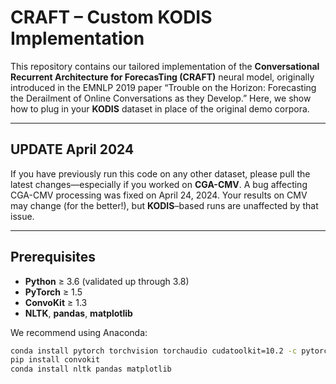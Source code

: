 # CRAFT – Custom KODIS Implementation

This repository contains our tailored implementation of the **Conversational Recurrent Architecture for ForecasTing (CRAFT)** neural model, originally introduced in the EMNLP 2019 paper “Trouble on the Horizon: Forecasting the Derailment of Online Conversations as they Develop.” Here, we show how to plug in your **KODIS** dataset in place of the original demo corpora.

---

## UPDATE April 2024

If you have previously run this code on any other dataset, please pull the latest changes—especially if you worked on **CGA-CMV**. A bug affecting CGA-CMV processing was fixed on April 24, 2024. Your results on CMV may change (for the better!), but **KODIS**–based runs are unaffected by that issue.

---

## Prerequisites

- **Python** ≥ 3.6 (validated up through 3.8)  
- **PyTorch** ≥ 1.5  
- **ConvoKit** ≥ 1.3  
- **NLTK**, **pandas**, **matplotlib**  

We recommend using Anaconda:

```bash
conda install pytorch torchvision torchaudio cudatoolkit=10.2 -c pytorch
pip install convokit
conda install nltk pandas matplotlib
